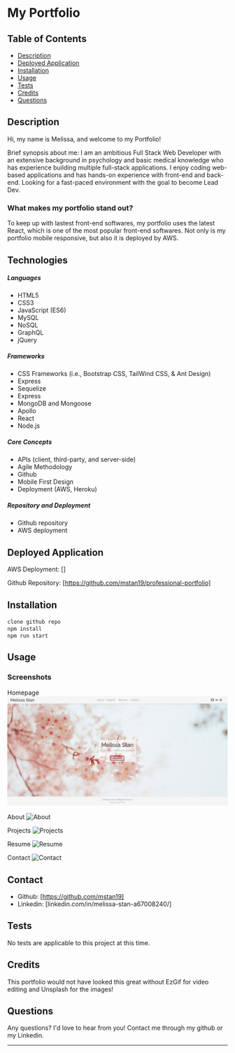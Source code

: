# My Portfolio

## Table of Contents

-   [Description](#description)
-   [Deployed Application](#deployed-application)
-   [Installation](#installation)
-   [Usage](#usage)
-   [Tests](#tests)
-   [Credits](#credits)
-   [Questions](#questions)

## Description

Hi, my name is Melissa, and welcome to my Portfolio!

Brief synopsis about me: I am an ambitious Full Stack Web Developer with an extensive background in psychology and basic medical knowledge who has experience building multiple full-stack applications. I enjoy coding web-based applications and has hands-on experience with front-end and back-end. Looking for a fast-paced environment with the goal to become Lead Dev.

### What makes my portfolio stand out?

To keep up with lastest front-end softwares, my portfolio uses the latest React, which is one of the most popular front-end softwares. Not only is my portfolio mobile responsive, but also it is deployed by AWS.

## Technologies

##### Languages

-   HTML5
-   CSS3
-   JavaScript (ES6)
-   MySQL
-   NoSQL
-   GraphQL
-   jQuery

##### Frameworks

-   CSS Frameworks (i.e., Bootstrap CSS, TailWind CSS, & Ant Design)
-   Express
-   Sequelize
-   Express
-   MongoDB and Mongoose
-   Apollo
-   React
-   Node.js

##### Core Concepts

-   APIs (client, third-party, and server-side)
-   Agile Methodology
-   Github
-   Mobile First Design
-   Deployment (AWS, Heroku)

##### Repository and Deployment

-   Github repository
-   AWS deployment

## Deployed Application

AWS Deployment: []

Github Repository: [https://github.com/mstan19/professional-portfolio]

## Installation

```
clone github repo
npm install
npm run start
```

## Usage

### Screenshots

Homepage
![Homepage](./src/assets/homePortfolio.png)

About
![About](./client/src/assets/aboutPortfolio.png)

Projects
![Projects](./client/src/assets/projectsPortfolio.png)

Resume
![Resume](./client/src/assets/resumePortfolio.png)

Contact
![Contact](./client/src/assets/contactPortfolio.png)

## Contact

-   Github: [https://github.com/mstan19]
-   Linkedin: [linkedin.com/in/melissa-stan-a67008240/]

## Tests

No tests are applicable to this project at this time.

## Credits

This portfolio would not have looked this great without EzGif for video editing and Unsplash for the images!

## Questions

Any questions? I'd love to hear from you!
Contact me through my github or my Linkedin.

---
